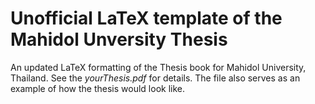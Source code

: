 # Unofficial LaTeX template of the Mahidol Unversity Thesis
An updated LaTeX formatting of the Thesis book for Mahidol University, Thailand.
See the *yourThesis.pdf* for details. The file also serves as an example of how the thesis would look like.

